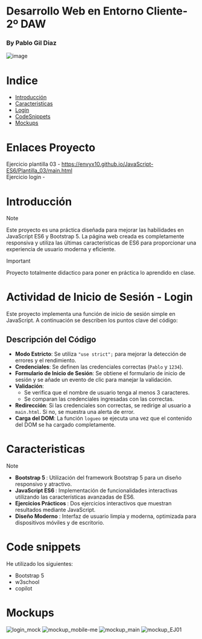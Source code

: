 
<h1>Desarrollo Web en Entorno Cliente- 2º DAW</h1>
<h3>By Pablo Gil Diaz</h3>

![image](https://github.com/user-attachments/assets/4377f231-3a60-4948-8136-cea4a86cfe11)


<h1 id="indice">Indice</h1>
<ul>
  <li><a href="#introduccion">Introducción</a></li>
  <li><a href="#motivacion">Caracteristicas</a></li>
  
  <li><a href="#log">Login</a></li>
  <li><a href="#code">CodeSnippets</a></li>
  <li><a href="#mock">Mockups</a></li>

</ul>

# Enlaces Proyecto
Ejercicio plantilla 03 - https://envyx10.github.io/JavaScript-ES6/Plantilla_03/main.html <br>
Ejercicio login - <br>

<h1 id="introduccion">Introducción</h1>

  > [!NOTE]
  > Este proyecto es una práctica diseñada para mejorar las habilidades en JavaScript ES6 y Bootstrap 5. La página web creada es completamente responsiva y utiliza las últimas características de ES6 para proporcionar una experiencia de usuario moderna y eficiente.
  
  >[!IMPORTANT]
  > Proyecto totalmente didactico para poner en práctica lo aprendido en clase.


<h1 id="log"> Actividad de Inicio de Sesión - Login</h1>
Este proyecto implementa una función de inicio de sesión simple en JavaScript. A continuación se describen los puntos clave del código:

## Descripción del Código

- **Modo Estricto**: Se utiliza `"use strict";` para mejorar la detección de errores y el rendimiento.
- **Credenciales**: Se definen las credenciales correctas (`Pablo` y `1234`).
- **Formulario de Inicio de Sesión**: Se obtiene el formulario de inicio de sesión y se añade un evento de clic para manejar la validación.
- **Validación**: 
  - Se verifica que el nombre de usuario tenga al menos 3 caracteres.
  - Se comparan las credenciales ingresadas con las correctas.
- **Redirección**: Si las credenciales son correctas, se redirige al usuario a `main.html`. Si no, se muestra una alerta de error.
- **Carga del DOM**: La función `logueo` se ejecuta una vez que el contenido del DOM se ha cargado completamente.

<h1 id="motivacion">Caracteristicas</h1>

> [!NOTE]
> - <strong>Bootstrap 5 </strong>: Utilización del framework Bootstrap 5 para un diseño responsivo y atractivo. <br>
> - <strong>JavaScript ES6 </strong>: Implementación de funcionalidades interactivas utilizando las características avanzadas de ES6. <br>
> - <strong>Ejercicios Prácticos </strong>: Dos ejercicios interactivos que muestran resultados mediante JavaScript. <br>
> - <strong>Diseño Moderno </strong>: Interfaz de usuario limpia y moderna, optimizada para dispositivos móviles y de escritorio.


<h1 id="code">Code snippets</h1>
He utilizado los siguientes: <br>

- Bootstrap 5 <br>
- w3school  <br>
- copilot
  
<h1 id="mock">Mockups</h1>

![login_mock](https://github.com/user-attachments/assets/b2ed1c56-b44d-4229-8078-c32be1b102af)
![mockup_mobile-me](https://github.com/user-attachments/assets/1298a1bb-cc49-4d53-ac02-ebf8f45827ad)
![mockup_main](https://github.com/user-attachments/assets/543e98e0-b3c6-4f31-9847-65590f033947)
![mockup_EJ01](https://github.com/user-attachments/assets/964bef26-c172-42d0-a063-4abaa585904a)
